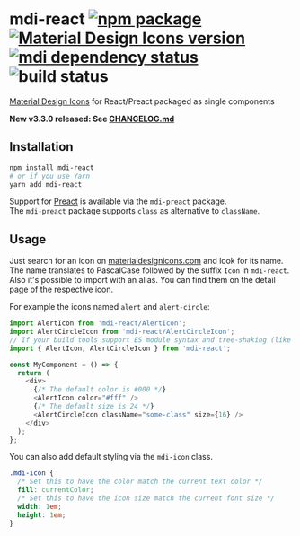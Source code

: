 # mdi-react [![npm package](https://img.shields.io/npm/v/mdi-react.svg?style=flat-square)](https://npmjs.org/package/mdi-react) [![Material Design Icons version](https://img.shields.io/badge/dynamic/json.svg?label=mdi&url=https%3A%2F%2Fraw.githubusercontent.com%2Flevrik%2Fmdi-react%2Fmaster%2Fpackage.json&prefix=v&query=devDependencies%5B%22%40mdi%2Fsvg%22%5D&colorB=%23007ec6&style=flat-square)](https://materialdesignicons.com) [![mdi dependency status](https://david-dm.org/levrik/mdi-react/status.svg?style=flat-square)](https://david-dm.org/levrik/mdi-react) ![build status](https://img.shields.io/travis/levrik/mdi-react/master.svg?style=flat-square)
[Material Design Icons](https://materialdesignicons.com) for React/Preact packaged as single components

**New v3.3.0 released: See [CHANGELOG.md](./CHANGELOG.md)**

## Installation

```bash
npm install mdi-react
# or if you use Yarn
yarn add mdi-react
```

<!-- Preact intro -->
Support for [Preact](https://preactjs.com/) is available via the `mdi-preact` package.  
The `mdi-preact` package supports `class` as alternative to `className`.
<!-- Preact intro -->

## Usage

Just search for an icon on [materialdesignicons.com](https://materialdesignicons.com) and look for its name.  
The name translates to PascalCase followed by the suffix `Icon` in `mdi-react`.  
Also it's possible to import with an alias. You can find them on the detail page of the respective icon.

For example the icons named `alert` and `alert-circle`:

```javascript
import AlertIcon from 'mdi-react/AlertIcon';
import AlertCircleIcon from 'mdi-react/AlertCircleIcon';
// If your build tools support ES module syntax and tree-shaking (like webpack 2 and above)
import { AlertIcon, AlertCircleIcon } from 'mdi-react';

const MyComponent = () => {
  return (
    <div>
      {/* The default color is #000 */}
      <AlertIcon color="#fff" />
      {/* The default size is 24 */}
      <AlertCircleIcon className="some-class" size={16} />
    </div>
  );
};
```

You can also add default styling via the `mdi-icon` class.

```css
.mdi-icon {
  /* Set this to have the color match the current text color */
  fill: currentColor;
  /* Set this to have the icon size match the current font size */
  width: 1em;
  height: 1em;
}
```
